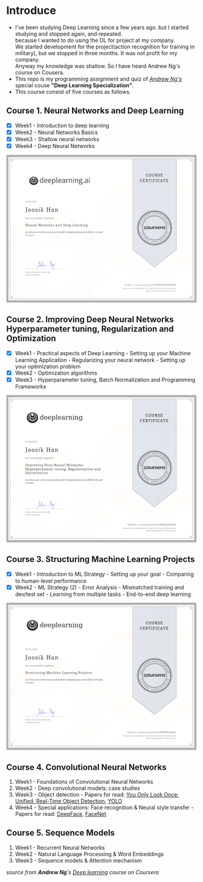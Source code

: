# Introduce
* I've been studying Deep Learning since a few years ago. but I started studying and stopped again, and repeated.
<br>because I wanted to do using the DL for project at my company.<br> We started development for the project(action recognition for training in military), but we stopped in three months. It was not profit for my company. <br>Anyway my knowledge was shallow. So I have heard Andrew Ng's course on Cousera.
* This repo is my programming assignment and quiz of [*Andrew Ng's*](http://www.andrewng.org/) special couse **"Deep Learning Specialization"**.
* This course consist of five courses as follows.

## Course 1. Neural Networks and Deep Learning
+ [x] Week1 - Introduction to deep learning
+ [x] Week2 - Neural Networks Basics
+ [x] Week3 - Shallow neural networks
+ [x] Week4 - Deep Neural Networks

![Neural Networks and Deep Learning](https://github.com/JoosikHan/Deep-Learning-from-coursera/blob/master/Certificate/Neural%20Networks%20and%20Deep%20Learning.png)

## Course 2. Improving Deep Neural Networks Hyperparameter tuning, Regularization and Optimization
+ [x] Week1 - Practical aspects of Deep Learning
            - Setting up your Machine Learning Application
            - Regularizing your neural network
            - Setting up your optimization problem
+ [x] Week2 - Optimization algorithms
+ [x] Week3 - Hyperparameter tuning, Batch Normalization and Programming Frameworks

![Improving Deep Neural Networks Hyperparameter tuning, Regularization and Optimization](https://github.com/JoosikHan/Deep-Learning-from-coursera/blob/master/Certificate/Improving%20Deep%20Neural%20Networks%20Hyperparameter%20tuning%2C%20Regularization%20and%20Optimization.png)

## Course 3. Structuring Machine Learning Projects
+ [x] Week1 - Introduction to ML Strategy
         - Setting up your goal
         - Comparing to human-level performance
+ [x] Week2 - ML Strategy (2)
         - Error Analysis
         - Mismatched training and dev/test set
         - Learning from multiple tasks
         - End-to-end deep learning
 
 ![Structuring Machine Learning Projects](https://github.com/JoosikHan/Deep-Learning-from-coursera/blob/master/Certificate/Structuring%20Machine%20Learning%20Projects.png)
 
 ## Course 4. Convolutional Neural Networks
 1. Week1 - Foundations of Convolutional Neural Networks
 2. Week2 - Deep convolutional models: case studies
 3. Week3 - Object detection - Papers for read: [You Only Look Once:
Unified, Real-Time Object Detection](https://arxiv.org/pdf/1506.02640.pdf), [YOLO](https://arxiv.org/pdf/1612.08242.pdf)
 4. Week4 - Special applications: Face recognition & Neural style transfer - Papers for read: [DeepFace](https://www.cs.toronto.edu/~ranzato/publications/taigman_cvpr14.pdf), [FaceNet](https://www.cv-foundation.org/openaccess/content_cvpr_2015/papers/Schroff_FaceNet_A_Unified_2015_CVPR_paper.pdf)
 
 ## Course 5. Sequence Models
 1. Week1 - Recurrent Neural Networks
 2. Week2 - Natural Language Processing & Word Embeddings
 3. Week3 - Sequence models & Attention mechanism
 
 
 *source from **Andrew Ng**'s [Deep learning](https://www.coursera.org/specializations/deep-learning) course on Coursera*
